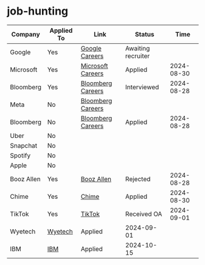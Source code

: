 # job-hunting

| Company    | Applied To | Link                                             | Status  | Time          |
|------------|-------------|--------------------------------------------------|---------|---------------|
| Google     | Yes         | [Google Careers](https://careers.google.com/)    | Awaiting recruiter |     |
| Microsoft  | Yes         | [Microsoft Careers](https://careers.microsoft.com/) | Applied | 2024-08-30    |
| Bloomberg  | Yes         | [Bloomberg Careers](https://careers.bloomberg.com/) | Interviewed | 2024-08-28    |
| Meta  | No         | [Bloomberg Careers](https://boards.greenhouse.io/chime/jobs/7515160002?utm_source=Simplify&ref=Simplify) |  |     |
| Bloomberg  | No         | [Bloomberg Careers](https://careers.bloomberg.com/) | Applied | 2024-08-28    |
| Uber | No | | | |
| Snapchat | No | | | |
| Spotify | No | | | |
| Apple | No | | | |
| Booz Allen  | Yes         | [Booz Allen](https://bah.wd1.myworkdayjobs.com/en-US/BAH_Jobs/job/McLean-VA/Software-Developer--Junior_R0206889-1?utm_source=Simplify&ref=Simplify) | Rejected | 2024-08-28    |
| Chime | Yes | [Chime](https://simplify.jobs/c/Chime) | Applied | 2024-08-30 |
| TikTok | Yes | [TikTok](https://careers.tiktok.com/position?keywords=software%20engineer&category=&location=&project=7322364513776093449&type=2&job_hot_flag=&current=1&limit=10&functionCategory=&tag=) | Received OA | 2024-09-01 |
| Wyetech | [Wyetech](https://jobs.lever.co/wyetechllc) | Applied | 2024-09-01 |
| IBM | [IBM]() | Applied | 2024-10-15 |
